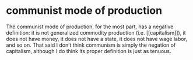 # communist mode of production

The communist mode of production, for the most part, has a negative definition: it is not generalized commodity production (i.e. [[capitalism]]), it does not have money, it does not have a state, it does not have wage labor, and so on. That said I don&rsquo;t think communism is simply the negation of capitalism, although I do think its proper definition is just as tenuous.
